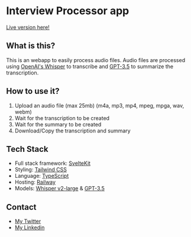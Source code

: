 # Interview Processor app
[Live version here!](https://interview-processor.up.railway.app/)

## What is this?
This is an webapp to easily process audio files. Audio files are processed using [OpenAI's Whisper](https://platform.openai.com/docs/models/whisper) to transcribe and [GPT-3.5](https://platform.openai.com/docs/models/gpt-3-5) to summarize the transcription.

## How to use it?
1. Upload an audio file (max 25mb) (m4a, mp3, mp4, mpeg, mpga, wav, webm)
2. Wait for the transcription to be created
3. Wait for the summary to be created
4. Download/Copy the transcription and summary

## Tech Stack
- Full stack framework: [SvelteKit](https://kit.svelte.dev/)
- Styling: [Tailwind CSS](https://tailwindcss.com/)
- Language: [TypeScript](https://www.typescriptlang.org/)
- Hosting: [Railway](https://railway.app/)
- Models: [Whisper v2-large](https://platform.openai.com/docs/models/whisper) & [GPT-3.5](https://platform.openai.com/docs/models/gpt-3-5)

## Contact
- [My Twitter](https://twitter.com/thomas_a_mol)
- [My Linkedin](https://www.linkedin.com/in/thomas-mol/)


